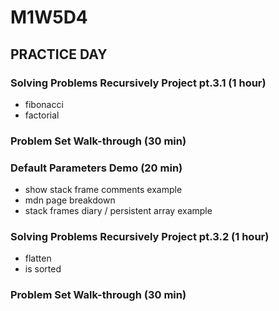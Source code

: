 # M1W5D4

## PRACTICE DAY

### Solving Problems Recursively Project pt.3.1 (1 hour)

* fibonacci
* factorial

### Problem Set Walk-through (30 min)

### Default Parameters Demo (20 min)

* show stack frame comments example
* mdn page breakdown
* stack frames diary / persistent array example

### Solving Problems Recursively Project pt.3.2 (1 hour)

* flatten
* is sorted

### Problem Set Walk-through (30 min)
